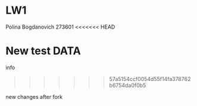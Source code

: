 # LW1
Polina Bogdanovich 
273601
<<<<<<< HEAD

New test DATA
=======
info
>>>>>>> 57a5154ccf0054d55f14fa378762b6754da0f0b5 


new changes after fork 
